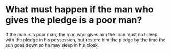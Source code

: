 # What must happen if the man who gives the pledge is a poor man?

If the man is a poor man, the man who gives him the loan must not sleep with the pledge in his possession, but restore him the pledge by the time the sun goes down so he may sleep in his cloak.
